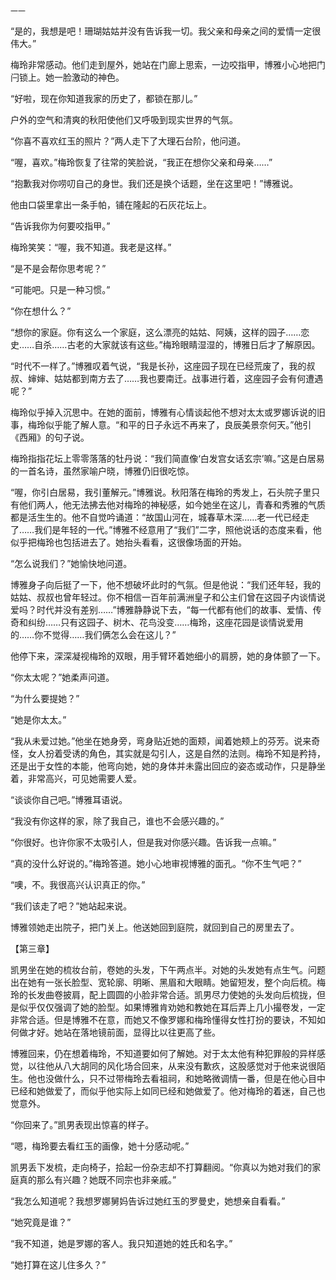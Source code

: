     一一 

   “是的，我想是吧！珊瑚姑姑并没有告诉我一切。我父亲和母亲之间的爱情一定很伟大。”

   梅玲非常感动。他们走到屋外，她站在门廊上思索，一边咬指甲，博雅小心地把门闩锁上。她一脸激动的神色。

   “好啦，现在你知道我家的历史了，都锁在那儿。”

   户外的空气和清爽的秋阳使他们又呼吸到现实世界的气氛。

   “你喜不喜欢红玉的照片？”两人走下了大理石台阶，他问道。

   “喔，喜欢。”梅玲恢复了往常的笑脸说，“我正在想你父亲和母亲……”

   “抱歉我对你唠叨自己的身世。我们还是换个话题，坐在这里吧！”博雅说。

   他由口袋里拿出一条手帕，铺在隆起的石灰花坛上。

   “告诉我你为何要咬指甲。”

   梅玲笑笑：“喔，我不知道。我老是这样。”

   “是不是会帮你思考呢？”

   “可能吧。只是一种习惯。”

   “你在想什么？”

   “想你的家庭。你有这么一个家庭，这么漂亮的姑姑、阿姨，这样的园子……恋史……自杀……古老的大家就该有这些。”梅玲眼睛湿湿的，博雅日后才了解原因。

   “时代不一样了。”博雅叹着气说，“我是长孙，这座园子现在已经荒废了，我的叔叔、婶婶、姑姑都到南方去了……我也要南迁。战事进行着，这座园子会有何遭遇呢？”

   梅玲似乎掉入沉思中。在她的面前，博雅有心情谈起他不想对太太或罗娜诉说的旧事，梅玲似乎能了解人意。“和平的日子永远不再来了，良辰美景奈何天。”他引《西厢》的句子说。

   梅玲指指花坛上零零落落的牡丹说：“我们简直像‘白发宫女话玄宗’嘛。”这是白居易的一首名诗，虽然家喻户晓，博雅仍旧很吃惊。

   “喔，你引白居易，我引董解元。”博雅说。秋阳落在梅玲的秀发上，石头院子里只有他们两人，他无法拂去他对梅玲的神秘感，如今她坐在这儿，青春和秀雅的气质都是活生生的。他不自觉吟诵道：“故国山河在，城春草木深……老一代已经走了……我们是年轻的一代。”博雅不经意用了“我们”二字，照他说话的态度来看，他似乎把梅玲也包括进去了。她抬头看看，这很像场面的开始。

   “怎么说我们？”她愉快地问道。

   博雅身子向后挺了一下，他不想破坏此时的气氛。但是他说：“我们还年轻，我的姑姑、叔叔也曾年轻过。你不相信一百年前满洲皇子和公主们曾在这园子内谈情说爱吗？时代并没有差别……”博雅静静说下去，“每一代都有他们的故事、爱情、传奇和纠纷……只有这园子、树木、花鸟没变……梅玲，这座花园是谈情说爱用的……你不觉得……我们俩怎么会在这儿？”

   他停下来，深深凝视梅玲的双眼，用手臂环着她细小的肩膀，她的身体颤了一下。

   “你太太呢？”她柔声问道。

   “为什么要提她？”

   “她是你太太。”

   “我从未爱过她。”他坐在她身旁，弯身贴近她的面颊，闻着她颊上的芬芳。说来奇怪，女人扮着受诱的角色，其实就是勾引人，这是自然的法则。梅玲不知是矜持，还是出于女性的本能，他弯向她，她的身体并未露出回应的姿态或动作，只是静坐着，非常高兴，可见她需要人爱。

   “谈谈你自己吧。”博雅耳语说。

   “我没有你这样的家，除了我自己，谁也不会感兴趣的。”

   “你很好。也许你家不太吸引人，但是我对你感兴趣。告诉我一点嘛。”

   “真的没什么好说的。”梅玲答道。她小心地审视博雅的面孔。“你不生气吧？”

   “噢，不。我很高兴认识真正的你。”

   “我们该走了吧？”她站起来说。

   博雅领她走出院子，把门关上。他送她回到庭院，就回到自己的房里去了。

   【第三章】

   凯男坐在她的梳妆台前，卷她的头发，下午两点半。对她的头发她有点生气。问题出在她有一张长脸型、宽轮廓、明晰、黑眉和大眼睛。她留短发，整个向后梳。梅玲的长发曲卷披肩，配上圆圆的小脸非常合适。凯男尽力使她的头发向后梳拢，但是似乎仅仅强调了她的脸型。如果博雅肯劝她和教她在耳后弄上几小撮卷发，一定非常合适。但是博雅不在意，而她又不像罗娜和梅玲懂得女性打扮的要诀，不知如何做才好。她站在落地镜前面，显得比以往更高了些。

   博雅回来，仍在想着梅玲，不知道要如何了解她。对于太太他有种犯罪般的异样感觉，以往他从八大胡同的风化场合回来，从来没有歉疚，这股感觉对于他来说很陌生。他也没做什么，只不过带梅玲去看祖祠，和她略微调情一番，但是在他心目中已经和她做爱了，而似乎他实际上如同已经和她做爱了。他对梅玲的着迷，自己也觉意外。

   “你回来了。”凯男表现出惊喜的样子。

   “嗯，梅玲要去看红玉的画像，她十分感动呢。”

   凯男丢下发梳，走向椅子，拾起一份杂志却不打算翻阅。“你真以为她对我们的家庭真的那么有兴趣？她既不同宗也非亲戚。”

   “我怎么知道呢？我想罗娜舅妈告诉过她红玉的罗曼史，她想亲自看看。”

   “她究竟是谁？”

   “我不知道，她是罗娜的客人。我只知道她的姓氏和名字。”

   “她打算在这儿住多久？”

